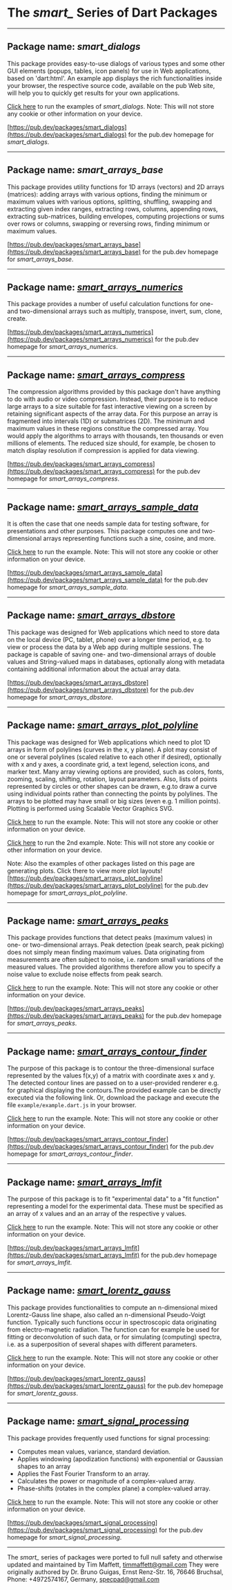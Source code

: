 # The *smart_* Series of Dart Packages

--------------------------------------------------------------

## Package name: *smart_dialogs*

This package provides easy-to-use dialogs of various types and some other GUI elements (popups, tables, icon panels) for use in Web applications, based on 'dart:html'. An example app displays the rich functionalities inside your browser, the respective source code, available on the pub Web site, will help you to quickly get results for your own applications.

[Click here](https://timmaffett.github.io/smart_packages/smart_dialogs/example.html) to run the examples of *smart_dialogs*. Note: This will not store any cookie or other information on your device.

[https://pub.dev/packages/smart_dialogs](https://pub.dev/packages/smart_dialogs) for the pub.dev homepage for  *smart_dialogs*.

--------------------------------------------------------------

## Package name: *smart_arrays_base*

This package provides utility functions for 1D arrays (vectors) and 2D arrays (matrices):
adding arrays with various options,
finding the minimum or maximum values with various options,
splitting, shuffling, swapping and extracting given index ranges,
extracting rows, columns, appending rows,
extracting sub-matrices, building envelopes,
computing projections or sums over rows or columns,
swapping or reversing rows,
finding minimum or maximum values.

[https://pub.dev/packages/smart_arrays_base](https://pub.dev/packages/smart_arrays_base) for the pub.dev homepage for  *smart_arrays_base*.

--------------------------------------------------------------

## Package name: [*smart_arrays_numerics*](https://pub.dev/packages/smart_arrays_numerics)

This package provides a number of useful calculation functions for one- and two-dimensional arrays such as multiply, transpose, invert, sum, clone, create.

[https://pub.dev/packages/smart_arrays_numerics](https://pub.dev/packages/smart_arrays_numerics) for the pub.dev homepage for  *smart_arrays_numerics*.

--------------------------------------------------------------

## Package name: [*smart_arrays_compress*](https://pub.dev/packages/smart_arrays_compress)

The compression algorithms provided by this package don't have anything to do with audio or video compression. Instead, their purpose is to reduce large arrays to a size suitable for fast interactive viewing on a screen by retaining significant aspects of the array data. For this purpose an array is fragmented into intervals (1D) or submatrices (2D). The minimum and maximum values in these regions constitue the compressed array. You would apply the algorithms to arrays with thousands, ten thousands or even millions of elements. The reduced size should, for example, be chosen to match display resolution if compression is applied for data viewing.

[https://pub.dev/packages/smart_arrays_compress](https://pub.dev/packages/smart_arrays_compress) for the pub.dev homepage for  *smart_arrays_compress*.

--------------------------------------------------------------

## Package name: [*smart_arrays_sample_data*](https://pub.dev/packages/smart_arrays_sample_data)

It is often the case that one needs sample data for testing software, for presentations and other purposes. This package computes one and two-dimensional arrays representing functions such a sine, cosine, and more.

[Click here](https://timmaffett.github.io/smart_packages/smart_arrays_sample_data/example.html) to run the example. Note: This will not store any cookie or other information on your device.

[https://pub.dev/packages/smart_arrays_sample_data](https://pub.dev/packages/smart_arrays_sample_data) for the pub.dev homepage for  *smart_arrays_sample_data*.

--------------------------------------------------------------

## Package name: [*smart_arrays_dbstore*](https://pub.dev/packages/smart_arrays_dbstore)

This package was designed for Web applications which need to store data on the local device (PC, tablet, phone) over a longer time period, e.g. to view or process the data by a Web app during multiple sessions. The package is capable of saving one- and two-dimensional arrays of double values and String-valued maps in databases, optionally along with metadata containing additional information about the actual array data.

[https://pub.dev/packages/smart_arrays_dbstore](https://pub.dev/packages/smart_arrays_dbstore) for the pub.dev homepage for  *smart_arrays_dbstore*.

--------------------------------------------------------------

## Package name: [*smart_arrays_plot_polyline*](https://pub.dev/packages/smart_arrays_plot_polyline)

This package was designed for Web applications which need to plot 1D arrays in form of polylines (curves in the x, y plane). A plot may consist of one or several polylines (scaled relative to each other if desired), optionally with x and y axes, a coordinate grid, a text legend, selection icons, and marker text. Many array viewing options are provided, such as colors, fonts, zooming, scaling, shifting, rotation, layout parameters. Also, lists of points represented by circles or other shapes can be drawn, e.g.to draw a curve using individual points rather than connecting the points by polylines. The arrays to be plotted may have small or big sizes (even e.g. 1 million points). Plotting is performed using Scalable Vector Graphics SVG.

[Click here](https://timmaffett.github.io/smart_packages/smart_arrays_plot_polyline/example.html) to run the example. Note: This will not store any cookie or other information on your device.

[Click here](https://timmaffett.github.io/smart_packages/smart_arrays_plot_polyline/example2.html) to run the 2nd example. Note: This will not store any cookie or other information on your device.

Note: Also the examples of other packages listed on this page are generating plots. Click there to view more plot layouts!
[https://pub.dev/packages/smart_arrays_plot_polyline](https://pub.dev/packages/smart_arrays_plot_polyline) for the pub.dev homepage for  *smart_arrays_plot_polyline*.

--------------------------------------------------------------

## Package name: [*smart_arrays_peaks*](https://pub.dev/packages/smart_arrays_peaks)

This package provides functions that detect peaks (maximum values) in one- or two-dimensional arrays. Peak detection (peak search, peak picking) does not simply mean finding maximum values. Data originating from measurements are often subject to noise, i.e. random small variations of the measured values. The provided algorithms therefore allow you to specify a noise value to exclude noise effects from peak search.

[Click here](https://timmaffett.github.io/smart_packages/smart_arrays_peaks/example.html) to run the example. Note: This will not store any cookie or other information on your device.

[https://pub.dev/packages/smart_arrays_peaks](https://pub.dev/packages/smart_arrays_peaks) for the pub.dev homepage for  *smart_arrays_peaks*.

--------------------------------------------------------------

## Package name: [*smart_arrays_contour_finder*](https://pub.dev/packages/smart_arrays_contour_finder)

The purpose of this package is to contour the three-dimensional surface represented by the values f(x,y) of a matrix with coordinate axes x and y. The detected contour lines are passed on to a user-provided renderer e.g. for graphical displaying the contours.The provided example can be directly executed via the following link. Or, download the package and execute the file `example/example.dart.js` in your browser.

[Click here](https://timmaffett.github.io/smart_packages/smart_arrays_contour_finder/example.html) to run the example. Note: This will not store any cookie or other information on your device.

[https://pub.dev/packages/smart_arrays_contour_finder](https://pub.dev/packages/smart_arrays_contour_finder) for the pub.dev homepage for  *smart_arrays_contour_finder*.

--------------------------------------------------------------

## Package name: [*smart_arrays_lmfit*](https://pub.dev/packages/smart_arrays_lmfit)

The purpose of this package is to fit "experimental data" to a "fit function" representing a model for the experimental data. These must be specified as an array of x values and an an array of the respective y values.

[Click here](https://timmaffett.github.io/smart_packages/smart_arrays_lmfit/example.html) to run the example. Note: This will not store any cookie or other information on your device.

[https://pub.dev/packages/smart_arrays_lmfit](https://pub.dev/packages/smart_arrays_lmfit) for the pub.dev homepage for  *smart_arrays_lmfit*.

--------------------------------------------------------------

## Package name: [*smart_lorentz_gauss*](https://pub.dev/packages/smart_lorentz_gauss)

This package provides functionalities to compute an n-dimensional mixed Lorentz-Gauss line shape, also called an n-dimensional Pseudo-Voigt function. Typically such functions occur in spectroscopic data originating from electro-magnetic radiation. The function can for example be used for fitting or deconvolution of such data, or for simulating (computing) spectra, i.e. as a superposition of several shapes with different parameters.

[Click here](https://timmaffett.github.io/smart_packages/smart_lorentz_gauss/example.html) to run the example. Note: This will not store any cookie or other information on your device.

[https://pub.dev/packages/smart_lorentz_gauss](https://pub.dev/packages/smart_lorentz_gauss) for the pub.dev homepage for  *smart_lorentz_gauss*.

--------------------------------------------------------------

## Package name: [*smart_signal_processing*](https://pub.dev/packages/smart_signal_processing)

This package provides frequently used functions for signal processing:

- Computes mean values, variance, standard deviation.
- Applies windowing (apodization functions) with exponential or Gaussian shapes to an array
- Applies the Fast Fourier Transform to an array.
- Calculates the power or magnitude of a complex-valued array.
- Phase-shifts (rotates in the complex plane) a complex-valued array.

[Click here](https://timmaffett.github.io/smart_packages/smart_signal_processing/example.html) to run the example. Note: This will not store any cookie or other information on your device.

[https://pub.dev/packages/smart_signal_processing](https://pub.dev/packages/smart_signal_processing) for the pub.dev homepage for  *smart_signal_processing*.

--------------------------------------------------------------

The *smart_* series of packages were ported to full null safety and otherwise updated and maintained by Tim Maffett, timmaffett@gmail.com
They were originally authored by Dr. Bruno Guigas, Ernst Renz-Str. 16, 76646 Bruchsal, Phone: +4972574167, Germany, specpad@gmail.com